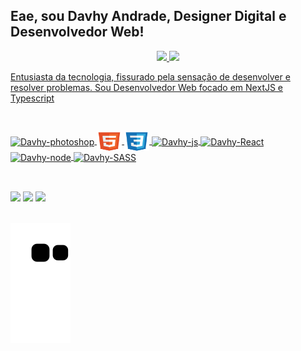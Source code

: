 ## Eae, sou Davhy Andrade, Designer Digital e Desenvolvedor Web!

<div align="center">
  <a href="https://github.com/davhyandrade">
  <img height="160em" src="https://github-readme-stats.vercel.app/api?username=davhyandrade&show_icons=true&theme=dracula&include_all_commits=true&count_private=true"/>
  <img height="160em" src="https://github-readme-stats.vercel.app/api/top-langs/?username=davhyandrade&layout=compact&langs_count=7&theme=dracula"/>
</div>

   <p>Entusiasta da tecnologia, fissurado pela sensação de desenvolver e resolver problemas. 
Sou Desenvolvedor Web focado em NextJS e Typescript</p>
  
##

<div style="display: inline_block"><br>
  <img align="center" alt="Davhy-photoshop" height="30" width="40" src="https://cdn.jsdelivr.net/gh/devicons/devicon/icons/photoshop/photoshop-plain.svg">
  <img align="center" alt="Davhy-HTML" height="30" width="40" src="https://raw.githubusercontent.com/devicons/devicon/master/icons/html5/html5-original.svg">
  <img align="center" alt="Davhy-CSS" height="30" width="40" src="https://raw.githubusercontent.com/devicons/devicon/master/icons/css3/css3-original.svg">
  <img align="center" alt="Davhy-js" height="30" width="40" src="https://cdn.jsdelivr.net/gh/devicons/devicon/icons/javascript/javascript-original.svg">
  <img align="center" alt="Davhy-React" height="30" width="40" src="https://cdn.jsdelivr.net/gh/devicons/devicon/icons/react/react-original.svg">
  <img align="center" alt="Davhy-node" height="30" width="40" src="https://cdn.jsdelivr.net/gh/devicons/devicon/icons/nodejs/nodejs-original.svg">
  <img align="center" alt="Davhy-SASS" height="30" width="40" src="https://cdn.jsdelivr.net/gh/devicons/devicon/icons/sass/sass-original.svg">
</div>

##

<div> 
  <br>
  <a href="https://instagram.com/_davhy" target="_blank"><img src="https://img.shields.io/badge/-Instagram-%23E4405F?style=for-the-badge&logo=instagram&logoColor=white" target="_blank"></a>
  <a href = "mailto:davhydesign@gmail.com"><img src="https://img.shields.io/badge/-Gmail-%23333?style=for-the-badge&logo=gmail&logoColor=white" target="_blank"></a>
  <a href="https://www.linkedin.com/in/davhy-andrade-dev/" target="_blank"><img src="https://img.shields.io/badge/-LinkedIn-%230077B5?style=for-the-badge&logo=linkedin&logoColor=white" target="_blank"></a> 
  <br>
  <br>
 
  ![Snake animation](https://github.com/rafaballerini/rafaballerini/blob/output/github-contribution-grid-snake.svg)
 
</div>
